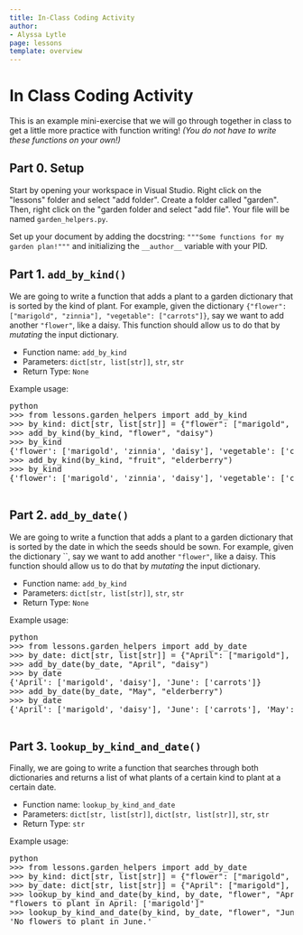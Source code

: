```yaml
---
title: In-Class Coding Activity
author:
- Alyssa Lytle
page: lessons
template: overview
---
```


# In Class Coding Activity

This is an example mini-exercise that we will go through together in class to get a little more practice with function writing! *(You do not have to write these functions on your own!)*

## Part 0. Setup

Start by opening your workspace in Visual Studio. Right click on the "lessons" folder and select "add folder". Create a folder called "garden". Then, right click on the "garden folder and select "add file". Your file will be named `garden_helpers.py`.

Set up your document by adding the docstring:
`"""Some functions for my garden plan!"""` and initializing the `__author__` variable with your PID.


## Part 1. `add_by_kind()`

We are going to write a function that adds a plant to a garden dictionary that is sorted by the kind of plant. For example, given the dictionary `{"flower": ["marigold", "zinnia"], "vegetable": ["carrots"]}`, say we want to add another `"flower"`, like a daisy. This function should allow us to do that by *mutating* the input dictionary.

- Function name: `add_by_kind`
- Parameters: `dict[str, list[str]]`, `str`, `str`
- Return Type: `None`

Example usage:

<pre>
<div class="terminal">python
>>> from lessons.garden_helpers import add_by_kind
>>> by_kind: dict[str, list[str]] = {"flower": ["marigold", "zinnia"], "vegetable": ["carrots"]}
>>> add_by_kind(by_kind, "flower", "daisy")
>>> by_kind
{'flower': ['marigold', 'zinnia', 'daisy'], 'vegetable': ['carrots']}
>>> add_by_kind(by_kind, "fruit", "elderberry")
>>> by_kind
{'flower': ['marigold', 'zinnia', 'daisy'], 'vegetable': ['carrots'], 'fruit': ['elderberry']}
</div>
</pre>

## Part 2. `add_by_date()`

We are going to write a function that adds a plant to a garden dictionary that is sorted by the date in which the seeds should be sown. For example, given the dictionary ``, say we want to add another `"flower"`, like a daisy. This function should allow us to do that by *mutating* the input dictionary.

- Function name: `add_by_kind`
- Parameters: `dict[str, list[str]]`, `str`, `str`
- Return Type: `None`

Example usage:

<pre>
<div class="terminal">python
>>> from lessons.garden_helpers import add_by_date
>>> by_date: dict[str, list[str]] = {"April": ["marigold"], "June": ["carrots"]}
>>> add_by_date(by_date, "April", "daisy")
>>> by_date
{'April': ['marigold', 'daisy'], 'June': ['carrots']}
>>> add_by_date(by_date, "May", "elderberry")
>>> by_date
{'April': ['marigold', 'daisy'], 'June': ['carrots'], 'May': ['elderberry']}
</div>
</pre>

## Part 3. `lookup_by_kind_and_date()`

Finally, we are going to write a function that searches through both dictionaries and returns a list of what plants of a certain kind to plant at a certain date.

- Function name: `lookup_by_kind_and_date`
- Parameters: `dict[str, list[str]]`, `dict[str, list[str]]`, `str`, `str`
- Return Type: `str`

Example usage:

<pre>
<div class="terminal">python
>>> from lessons.garden_helpers import add_by_date
>>> by_kind: dict[str, list[str]] = {"flower": ["marigold", "zinnia"], "vegetable": ["carrots"]}
>>> by_date: dict[str, list[str]] = {"April": ["marigold"], "June": ["carrots"]}
>>> lookup_by_kind_and_date(by_kind, by_date, "flower", "April")
"flowers to plant in April: ['marigold']"
>>> lookup_by_kind_and_date(by_kind, by_date, "flower", "June")
'No flowers to plant in June.'
</div>
</pre>

